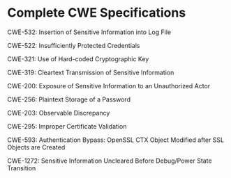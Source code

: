 

# Complete CWE Specifications

CWE-532: Insertion of Sensitive Information into Log File

CWE-522: Insufficiently Protected Credentials

CWE-321: Use of Hard-coded Cryptographic Key

CWE-319: Cleartext Transmission of Sensitive Information

CWE-200: Exposure of Sensitive Information to an Unauthorized Actor

CWE-256: Plaintext Storage of a Password

CWE-203: Observable Discrepancy

CWE-295: Improper Certificate Validation

CWE-593: Authentication Bypass: OpenSSL CTX Object Modified after SSL Objects are Created

CWE-1272: Sensitive Information Uncleared Before Debug/Power State Transition